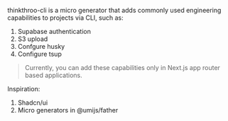 thinkthroo-cli is a micro generator that adds commonly used engineering capabilities to projects via CLI, such as:
1. Supabase authentication
2. S3 upload
3. Confgure husky
4. Configure tsup

> Currently, you can add these capabilities only in Next.js app router based applications.

Inspiration:
1. Shadcn/ui
2. Micro generators in @umijs/father
